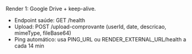 Render 1: Google Drive + keep-alive.
- Endpoint saúde: GET /health
- Upload: POST /upload-comprovante (userId, date, descricao, mimeType, fileBase64)
- Ping automático: usa PING_URL ou RENDER_EXTERNAL_URL/health a cada 14 min
